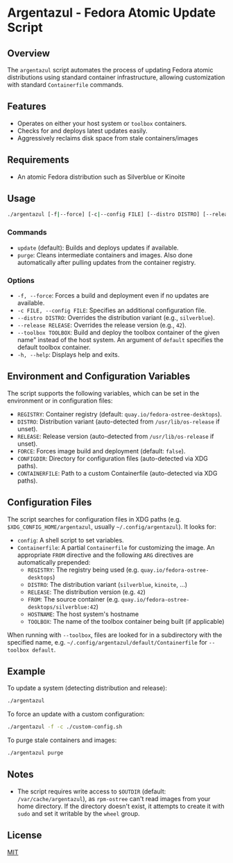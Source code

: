 # Argentazul - Fedora Atomic Update Script

## Overview

The `argentazul` script automates the process of updating Fedora atomic
distributions using standard container infrastructure, allowing
customization with standard `Containerfile` commands.

## Features

- Operates on either your host system or `toolbox` containers.
- Checks for and deploys latest updates easily.
- Aggressively reclaims disk space from stale containers/images

## Requirements

- An atomic Fedora distribution such as Silverblue or Kinoite

## Usage

```bash
./argentazul [-f|--force] [-c|--config FILE] [--distro DISTRO] [--release RELEASE] [--toolbox TOOLBOX] [purge|update]
```

### Commands

- `update` (default): Builds and deploys updates if available.
- `purge`: Cleans intermediate containers and images.  Also done automatically
  after pulling updates from the container registry.

### Options

- `-f, --force`: Forces a build and deployment even if no updates are
  available.
- `-c FILE, --config FILE`: Specifies an additional configuration file.
- `--distro DISTRO`: Overrides the distribution variant (e.g., `silverblue`).
- `--release RELEASE`: Overrides the release version (e.g., `42`).
- `--toolbox TOOLBOX`: Build and deploy the toolbox container of the given name"
  instead of the host system. An argument of `default` specifies the default toolbox
  container.
- `-h, --help`: Displays help and exits.

## Environment and Configuration Variables

The script supports the following variables, which can be set in the
environment or in configuration files:
- `REGISTRY`: Container registry (default: `quay.io/fedora-ostree-desktops`).
- `DISTRO`: Distribution variant (auto-detected from `/usr/lib/os-release` if
  unset).
- `RELEASE`: Release version (auto-detected from `/usr/lib/os-release` if
  unset).
- `FORCE`: Forces image build and deployment (default: `false`).
- `CONFIGDIR`: Directory for configuration files (auto-detected via XDG paths).
- `CONTAINERFILE`: Path to a custom Containerfile (auto-detected via XDG
  paths).

## Configuration Files

The script searches for configuration files in XDG paths (e.g.
`$XDG_CONFIG_HOME/argentazul`, usually `~/.config/argentazul`). It looks for:
- `config`: A shell script to set variables.
- `Containerfile`: A partial `Containerfile` for customizing the image.
  An appropriate `FROM` directive and the following `ARG` directives are
  automatically prepended:
    * `REGISTRY`: The registry being used (e.g. `quay.io/fedora-ostree-desktops`)
    * `DISTRO`: The distribution variant (`silverblue`, `kinoite`, ...)
    * `RELEASE`: The distribution version (e.g. `42`)
    * `FROM`: The source container (e.g. `quay.io/fedora-ostree-desktops/silverblue:42`)
    * `HOSTNAME`: The host system's hostname
    * `TOOLBOX`: The name of the toolbox container being built (if applicable)

When running with `--toolbox`, files are looked for in a subdirectory with
the specified name, e.g. `~/.config/argentazul/default/Containerfile` for
`--toolbox default`.

## Example
To update a system (detecting distribution and release):
```bash
./argentazul
```

To force an update with a custom configuration:
```bash
./argentazul -f -c ./custom-config.sh
```

To purge stale containers and images:
```bash
./argentazul purge
```

## Notes

- The script requires write access to `$OUTDIR` (default:
  `/var/cache/argentazul`), as `rpm-ostree` can't read images from your home
  directory. If the directory doesn't exist, it attempts to create it with
  `sudo` and set it writable by the `wheel` group.

## License
[MIT](License)
